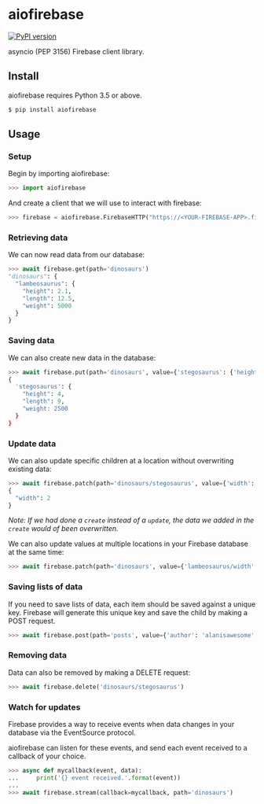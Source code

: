 # aiofirebase

[![PyPI version](https://badge.fury.io/py/aiofirebase.svg)](https://badge.fury.io/py/aiofirebase)

asyncio (PEP 3156) Firebase client library.

## Install

aiofirebase requires Python 3.5 or above.

```bash
$ pip install aiofirebase
```

## Usage

### Setup

Begin by importing aiofirebase:

```python
>>> import aiofirebase
```

And create a client that we will use to interact with firebase:

```python
>>> firebase = aiofirebase.FirebaseHTTP("https://<YOUR-FIREBASE-APP>.firebaseio.com/")
```

### Retrieving data

We can now read data from our database:

```python
>>> await firebase.get(path='dinosaurs')
"dinosaurs": {
  "lambeosaurus": {
    "height": 2.1,
    "length": 12.5,
    "weight": 5000
  }
}
```

### Saving data

We can also create new data in the database:

```python
>>> await firebase.put(path='dinosaurs', value={'stegosaurus': {'height': 4, 'length': 9, 'weight': 2500}})
{
  'stegosaurus': {
    "height": 4,
    "length": 9,
    "weight: 2500
  }
}
```

### Update data

We can also update specific children at a location without overwriting existing data:

```python
>>> await firebase.patch(path='dinosaurs/stegosaurus', value={'width': 2})
{
  "width": 2
}
```

*Note: If we had done a `create` instead of a `update`, the data we added in the `create` would of been overwritten.*

We can also update values at multiple locations in your Firebase database at the same time:

```python
>>> await firebase.patch(path='dinosaurs', value={'lambeosaurus/width': 1, 'stegosaurus/width': 2})
```

### Saving lists of data

If you need to save lists of data, each item should be saved against a unique key. Firebase will generate this unique
key and save the child by making a POST request.

```python
>>> await firebase.post(path='posts', value={'author': 'alanisawesome', 'title': 'The Turing Machine'})
```

### Removing data

Data can also be removed by making a DELETE request:

```python
>>> await firebase.delete('dinosaurs/stegosaurus')
```

### Watch for updates

Firebase provides a way to receive events when data changes in your database via the EventSource protocol.

aiofirebase can listen for these events, and send each event received to a callback of your choice.

```python
>>> async def mycallback(event, data):
...     print('{} event received.'.format(event))
...
>>> await firebase.stream(callback=mycallback, path='dinosaurs')
```
